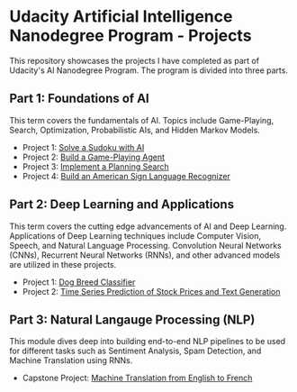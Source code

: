 
# Udacity Artificial Intelligence Nanodegree Program - Projects

This repository showcases the projects I have completed as part of Udacity's AI Nanodegree Program. The program is divided into three parts.

## Part 1: Foundations of AI

This term covers the fundamentals of AI. Topics include Game-Playing, Search, Optimization, Probabilistic AIs, and Hidden Markov Models.

- Project 1: [Solve a Sudoku with AI](AIND1-Sudoku)
- Project 2: [Build a Game-Playing Agent](AIND1-Isolation)
- Project 3: [Implement a Planning Search](AIND1-Planning)
- Project 4: [Build an American Sign Language Recognizer](AIND1-Recognizer)

## Part 2: Deep Learning and Applications

This term covers the cutting edge advancements of AI and Deep Learning. Applications of Deep Learning techniques include Computer Vision, Speech, and Natural Language Processing. Convolution Neural Networks (CNNs), Recurrent Neural Networks (RNNs), and other advanced models are utilized in these projects.

- Project 1: [Dog Breed Classifier](AIND2-dog-project)
- Project 2: [Time Series Prediction of Stock Prices and Text Generation](AIND2-rnn)

## Part 3: Natural Langauge Processing (NLP)

This module dives deep into building end-to-end NLP pipelines to be used for different tasks such as Sentiment Analysis, Spam Detection, and Machine Translation using RNNs.

- Capstone Project: [Machine Translation from English to French](AIND2-nlp-capstone)

